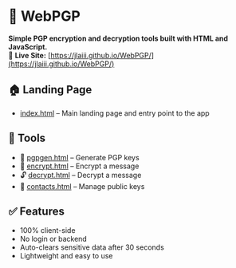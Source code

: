 # 🔐 WebPGP

**Simple PGP encryption and decryption tools built with HTML and JavaScript.**  
📍 **Live Site:** [https://jlaiii.github.io/WebPGP/](https://jlaiii.github.io/WebPGP/)

## 🏠 Landing Page

- [index.html](https://jlaiii.github.io/WebPGP/index.html) – Main landing page and entry point to the app


## 🧰 Tools

- 🔑 [pgpgen.html](https://jlaiii.github.io/WebPGP/pgpgen.html) – Generate PGP keys  
- 🔐 [encrypt.html](https://jlaiii.github.io/WebPGP/encrypt.html) – Encrypt a message  
- 🔓 [decrypt.html](https://jlaiii.github.io/WebPGP/decrypt.html) – Decrypt a message  
- 📇 [contacts.html](https://jlaiii.github.io/WebPGP/contacts.html) – Manage public keys  

## ✅ Features

- 100% client-side
- No login or backend
- Auto-clears sensitive data after 30 seconds
- Lightweight and easy to use
